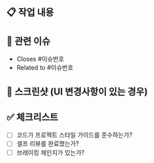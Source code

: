 ## 📋 작업 내용
<!-- 이번 PR에서 작업한 내용을 간단히 설명해주세요 -->

## 🔗 관련 이슈
<!-- 관련된 이슈 번호가 있다면 링크해주세요 -->
- Closes #이슈번호
- Related to #이슈번호

## 📸 스크린샷 (UI 변경사항이 있는 경우)
<!-- Before/After 스크린샷을 첨부해주세요 -->

## ✅ 체크리스트
- [ ] 코드가 프로젝트 스타일 가이드를 준수하는가?
- [ ] 셀프 리뷰를 완료했는가?
- [ ] 브레이킹 체인지가 있는가?
